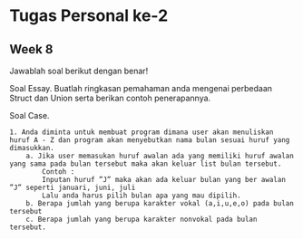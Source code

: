 # Tugas Personal ke-2
## Week 8

Jawablah soal berikut dengan benar!

Soal Essay.
Buatlah ringkasan pemahaman anda mengenai perbedaan Struct dan Union serta berikan contoh penerapannya.

Soal Case.

```
1. Anda diminta untuk membuat program dimana user akan menuliskan huruf A - Z dan program akan menyebutkan nama bulan sesuai huruf yang dimasukkan.
    a. Jika user memasukan huruf awalan ada yang memiliki huruf awalan yang sama pada bulan tersebut maka akan keluar list bulan tersebut.
        Contoh : 
        Inputan huruf ”J” maka akan ada keluar bulan yang ber awalan ”J” seperti januari, juni, juli
        Lalu anda harus pilih bulan apa yang mau dipilih.
    b. Berapa jumlah yang berupa karakter vokal (a,i,u,e,o) pada bulan tersebut
    c. Berapa jumlah yang berupa karakter nonvokal pada bulan tersebut.
```

